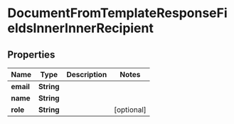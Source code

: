 

# DocumentFromTemplateResponseFieldsInnerInnerRecipient


## Properties

| Name | Type | Description | Notes |
|------------ | ------------- | ------------- | -------------|
|**email** | **String** |  |  |
|**name** | **String** |  |  |
|**role** | **String** |  |  [optional] |



